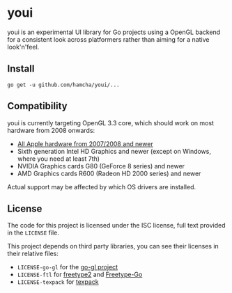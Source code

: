 # youi

youi is an experimental UI library for Go projects using a OpenGL backend for a consistent look across platformers rather than aiming for a native look'n'feel.

## Install

```
go get -u github.com/hamcha/youi/...
```

## Compatibility

youi is currently targeting OpenGL 3.3 core, which should work on most hardware from 2008 onwards:

- [All Apple hardware from 2007/2008 and newer](https://support.apple.com/en-us/HT202823)
- Sixth generation Intel HD Graphics and newer (except on Windows, where you need at least 7th)
- NVIDIA Graphics cards G80 (GeForce 8 series) and newer
- AMD Graphics cards R600 (Radeon HD 2000 series) and newer

Actual support may be affected by which OS drivers are installed.

## License

The code for this project is licensed under the ISC license, full text provided in the `LICENSE` file.

This project depends on third party libraries, you can see their licenses in their relative files:

- `LICENSE-go-gl` for the [go-gl project](https://github.com/go-gl)
- `LICENSE-ftl` for [freetype2](http://freetype.sourceforge.net/index2.html) and [Freetype-Go](https://github.com/golang/freetype)
- `LICENSE-texpack` for [texpack](https://github.com/adinfinit/texpack)